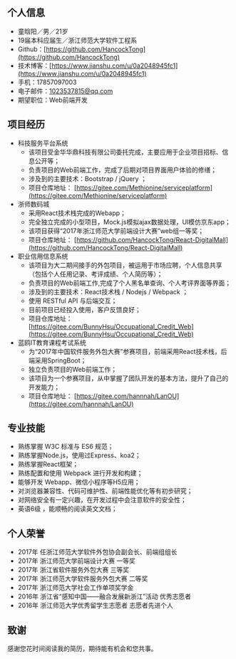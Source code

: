 ## 个人信息

- 童晗阳／男／21岁
- 19届本科应届生／浙江师范大学软件工程系
- Github：[https://github.com/HancockTong](https://github.com/HancockTong)
- 技术博客：[https://www.jianshu.com/u/0a2048945fc1](https://www.jianshu.com/u/0a2048945fc1)
- 手机：17857097003
- 电子邮件：1023537815@qq.com
- 期望职位：Web前端开发



## 项目经历

- 科技服务平台系统
  - 该项目受金华华鼎科技有限公司委托完成，主要应用于企业项目招标、信息公开等； 
  - 负责项目的Web前端工作，完成了后期对项目界面用户体验的修缮；
  - 涉及到的主要技术：Bootstrap / jQuery ；
  - 项目仓库地址：
    [https://gitee.com/Methionine/serviceplatform](https://gitee.com/Methionine/serviceplatform)
- 浙师数码城
  - 采用React技术栈完成的Webapp；
  - 完全独立完成的小型项目，Mock.js模拟ajax数据处理，UI模仿京东app；
  - 该项目获得“2017年浙江师范大学前端设计大赛”web组一等奖；
  - 项目仓库地址：
    [https://github.com/HancockTong/React-DigitalMall](https://github.com/HancockTong/React-DigitalMall)
- 职业信用信息系统
  - 该项目为大二期间接手的外包项目，被运用于市场应聘，个人信息共享（包括个人任用记录、考评成绩、个人简历等）；
  - 负责项目的Web前端工作,完成了个人黑名单查询、个人考评界面等界面；
  - 涉及到的主要技术：React技术栈 / Nodejs / Webpack ；
  - 使用 RESTful API 与后端交互；
  - 目前项目已经投入使用，客户反馈良好；
  - 项目仓库地址：
    [https://gitee.com/BunnyHsu/Occupational_Credit_Web](https://gitee.com/BunnyHsu/Occupational_Credit_Web)
- 蓝鸥IT教育课程考试系统
  - 为“2017年中国软件服务外包大赛”参赛项目，前端采用React技术栈，后端采用SpringBoot；
  - 独立负责项目的Web前端工作；
  - 该项目为一个参赛项目，从中掌握了团队开发的基本方法，提升了自己的开发能力；
  - 项目仓库地址：
    [https://gitee.com/hannnah/LanOU](https://gitee.com/hannnah/LanOU)


## 专业技能

- 熟练掌握 W3C 标准与 ES6 规范；
- 熟练掌握Node.js，使用过Express、koa2； 
- 熟练掌握React框架； 
- 熟练配置和使用 Webpack 进行开发和构建； 
- 能够开发 Webapp、微信小程序等H5应用；
- 对浏览器兼容性、代码可维护性、前端性能优化等有初步研究； 
- 对网络安全有一定兴趣，在开发过程中会注意软件的安全性；
- 英语6级 ，能顺畅的阅读英文文档；

## 个人荣誉

- 2017年 任浙江师范大学软件外包协会副会长、前端组组长
- 2017年 浙江师范大学前端设计大赛  一等奖
- 2017年 浙江省软件服务外包大赛  三等奖 
- 2017年 浙江师范大学软件服务外包大赛 二等奖 
- 2017年 浙江师范大学社会工作单项奖学金 
- 2016年 浙江省“感知中国——融合发展新浙江”活动 优秀志愿者 
- 2016年 浙江师范大学优秀留学生志愿者 志愿者先进个人

## 致谢

感谢您花时间阅读我的简历，期待能有机会和您共事。